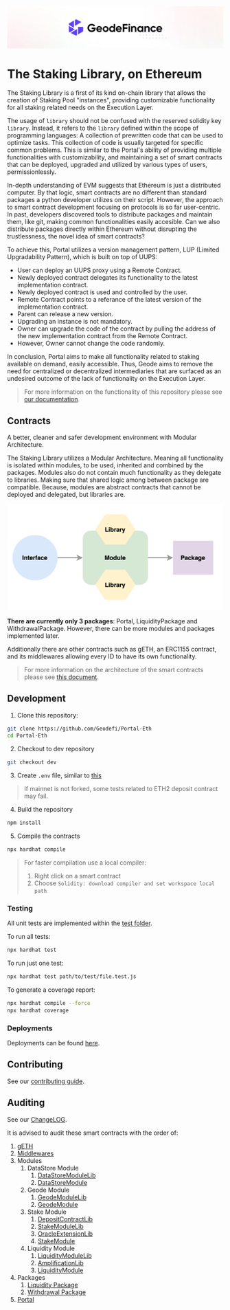 ![](docs/images/CoverImage.jpg)

# The Staking Library, on Ethereum

The Staking Library is a first of its kind on-chain library that allows the creation of Staking Pool "instances", providing customizable functionality for all staking related needs on the Execution Layer.

The usage of `library` should not be confused with the reserved solidity key `library`. Instead, it refers to the `library` defined within the scope of programming languages: A collection of prewritten code that can be used to optimize tasks. This collection of code is usually targeted for specific common problems. This is similar to the Portal's ability of providing multiple functionalities with customizability, and maintaining a set of smart contracts that can be deployed, upgraded and utilized by various types of users, permissionlessly.

In-depth understanding of EVM suggests that Ethereum is just a distributed computer. By that logic, smart contracts are no different than standard packages a python developer utilizes on their script. However, the approach to smart contract development focusing on protocols is so far user-centric. In past, developers discovered tools to distribute packages and maintain them, like git, making common functionalities easily accesible. Can we also distribute packages directly within Ethereum without disrupting the trustlessness, the novel idea of smart contracts?

To achieve this, Portal utilizes a version management pattern, LUP (Limited Upgradability Pattern), which is built on top of UUPS:

- User can deploy an UUPS proxy using a Remote Contract.
- Newly deployed contract delegates its functionality to the latest implementation contract.
- Newly deployed contract is used and controlled by the user.
- Remote Contract points to a referance of the latest version of the implementation contract.
- Parent can release a new version.
- Upgrading an instance is not mandatory.
- Owner can upgrade the code of the contract by pulling the address of the new implementation contract from the Remote Contract.
- However, Owner cannot change the code randomly.

In conclusion, Portal aims to make all functionality related to staking available on demand, easily accessible. Thus, Geode aims to remove the need for centralized or decentralized intermediaries that are surfaced as an undesired outcome of the lack of functionality on the Execution Layer.

> For more information on the functionality of this repository please see [our documentation](https://docs.geode.fi).

## Contracts

A better, cleaner and safer development environment with Modular Architecture.

The Staking Library utilizes a Modular Architecture. Meaning all functionality is isolated within modules, to be used, inherited and combined by the packages. Modules also do not contain much functionality as they delegate to libraries. Making sure that shared logic among between package are compatible. Because, modules are abstract contracts that cannot be deployed and delegated, but libraries are.

![](./docs/images/contracts.png)

**There are currently only 3 packages**: Portal, LiquidityPackage and WithdrawalPackage. However, there can be more modules and packages implemented later.

Additionally there are other contracts such as gETH, an ERC1155 contract, and its middlewares allowing every ID to have its own functionality.

> For more information on the architecture of the smart contracts please see [this document](./contracts/Readme.md).

## Development

1. Clone this repository:

```sh
git clone https://github.com/Geodefi/Portal-Eth
cd Portal-Eth
```

2. Checkout to dev repository

```sh
git checkout dev
```

3. Create `.env` file, similar to [this](.env.example)

> If mainnet is not forked, some tests related to ETH2 deposit contract may fail.

4. Build the repository

```sh
npm install
```

5. Compile the contracts

```sh
npx hardhat compile
```

> For faster compilation use a local compiler:
>
> 1. Right click on a smart contract
> 2. Choose `Solidity: download compiler and set workspace local path`

### Testing

All unit tests are implemented within the [test folder](./test/).

To run all tests:

```sh
npx hardhat test
```

To run just one test:

```sh
npx hardhat test path/to/test/file.test.js
```

To generate a coverage report:

```sh
npx hardhat compile --force
npx hardhat coverage
```

### Deployments

Deployments can be found [here](./releases/5/).

## Contributing

See our [contributing guide](./docs/GUIDELINES/CONTRIBUTING.md).

## Auditing

See our [ChangeLOG](./audits/CHANGELOG.md).

It is advised to audit these smart contracts with the order of:

1. [gETH](./contracts/gETH.sol)
2. [Middlewares](./contracts/middlewares/)
3. Modules
   1. DataStore Module
      1. [DataStoreModuleLib](./contracts/modules/DataStoreModule/libs/DataStoreModuleLib.sol)
      2. [DataStoreModule](./contracts/modules/DataStoreModule/DataStoreModule.sol)
   2. Geode Module
      1. [GeodeModuleLib](./contracts/modules/GeodeModule/libs/GeodeModuleLib.sol)
      2. [GeodeModule](./contracts/modules/GeodeModule/GeodeModule.sol)
   3. Stake Module
      1. [DepositContractLib](./contracts/modules/StakeModule/libs/DepositContractLib.sol)
      2. [StakeModuleLib](./contracts/modules/StakeModule/libs/StakeModuleLib.sol)
      3. [OracleExtensionLib](./contracts/modules/StakeModule/libs/OracleExtensionLib.sol)
      4. [StakeModule](./contracts/modules/StakeModule/StakeModule.sol)
   4. Liquidity Module
      1. [LiquidityModuleLib](./contracts/modules/LiquidityModule/libs/LiquidityModuleLib.sol)
      2. [AmplificationLib](./contracts/modules/LiquidityModule/libs/AmplificationLib.sol)
      3. [LiquidityModule](./contracts/modules/GeodeModule/GeodeModule.sol)
4. Packages
   1. [Liquidity Package](./contracts/packages/LiquidityPackage.sol)
   2. [Withdrawal Package](./contracts/packages/WithdrawalPackage.sol)
5. [Portal](./contracts/Portal.sol)
